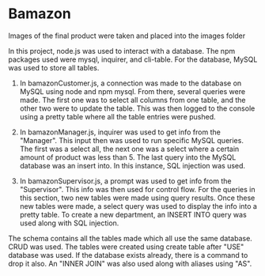 # Bamazon

Images of the final product were taken and placed into the images folder

In this project, node.js was used to interact with a database. The npm packages used were mysql, inquirer, and cli-table. For the database, MySQL was used to store all tables. 

1. In bamazonCustomer.js, a connection was made to the database on MySQL using node and npm mysql. From there, several queries were made. The first one was to select all columns from one table, and the other two were to update the table. This was then logged to the console using a pretty table where all the table entries were pushed.

2.  In bamazonManager.js, inquirer was used to get info from the "Manager". This input then was used to run specific MySQL queries. The first was a select all, the next one was a select where a certain amount of product was less than 5. The last query into the MySQL database was an insert into. In this instance, SQL injection was used. 

3. In bamazonSupervisor.js, a prompt was used to get info from the "Supervisor". This info was then used for control flow. For the queries in this section, two new tables were made using query results. Once these new tables were made, a select query was used to display the info into a pretty table. To create a new department, an INSERT INTO query was used along with SQL injection. 

The schema contains all the tables made which all use the same database. CRUD was used. The tables were created using create table after "USE" database was used. If the database exists already, there is a command to drop it also. An "INNER JOIN"  was also used along with aliases using "AS".